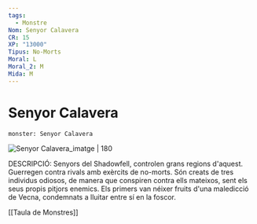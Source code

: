 ```yaml
---
tags:
  - Monstre
Nom: Senyor Calavera
CR: 15
XP: "13000"
Tipus: No-Morts
Moral: L
Moral_2: M
Mida: M
---
```

# Senyor Calavera

```statblock
monster: Senyor Calavera
```

![Senyor Calavera_imatge | 180](https://static.wikia.nocookie.net/forgottenrealms/images/5/51/SkullLord5e.jpeg/revision/latest?cb&#x3D;20190904225109)

DESCRIPCIÓ: 
Senyors del Shadowfell, controlen grans regions d'aquest. Guerregen contra rivals amb exèrcits de no-morts. Són creats de tres individus odiosos, de manera que conspiren contra ells mateixos, sent els seus propis pitjors enemics. Els primers van néixer fruits d'una maledicció de Vecna, condemnats a lluitar entre sí en la foscor.

[[Taula de Monstres]]